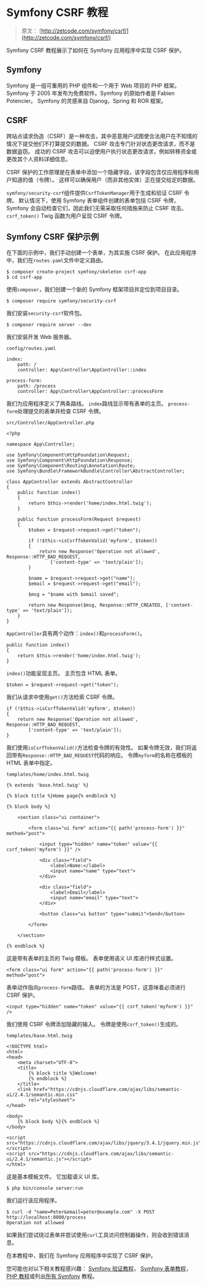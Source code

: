 # Symfony CSRF 教程

> 原文： [http://zetcode.com/symfony/csrf/](http://zetcode.com/symfony/csrf/)

Symfony CSRF 教程展示了如何在 Symfony 应用程序中实现 CSRF 保护。

## Symfony

Symfony 是一组可重用的 PHP 组件和一个用于 Web 项目的 PHP 框架。 Symfony 于 2005 年发布为免费软件。Symfony 的原始作者是 Fabien Potencier。 Symfony 的灵感来自 Djanog，Spring 和 ROR 框架。

## CSRF

跨站点请求伪造（CSRF）是一种攻击，其中恶意用户试图使合法用户在不知情的情况下提交他们不打算提交的数据。 CSRF 攻击专门针对状态更改请求，而不是数据盗窃。 成功的 CSRF 攻击可以迫使用户执行状态更改请求，例如转移资金或更改其个人资料详细信息。

CSRF 保护的工作原理是在表单中添加一个隐藏字段，该字段包含仅应用程序和用户知道的值（令牌）。 这样可以确保用户（而非其他实体）正在提交给定的数据。

`symfony/security-csrf`组件提供`CsrfTokenManager`用于生成和验证 CSRF 令牌。 默认情况下，使用 Symfony 表单组件创建的表单包括 CSRF 令牌，Symfony 会自动检查它们，因此我们无需采取任何措施来防止 CSRF 攻击。 `csrf_token()` Twig 函数为用户呈现 CSRF 令牌。

## Symfony CSRF 保护示例

在下面的示例中，我们手动创建一个表单，为其实施 CSRF 保护。 在此应用程序中，我们在`routes.yaml`文件中定义路由。

```
$ composer create-project symfony/skeleton csrf-app
$ cd csrf-app

```

使用`composer`，我们创建一个新的 Symfony 框架项目并定位到项目目录。

```
$ composer require symfony/security-csrf

```

我们安装`security-csrf`软件包。

```
$ composer require server --dev

```

我们安装开发 Web 服务器。

`config/routes.yaml`

```
index:
    path: /
    controller: App\Controller\AppController::index

process-form:
    path: /process
    controller: App\Controller\AppController::processForm

```

我们为应用程序定义了两条路线。 `index`路线显示带有表单的主页。 `process-form`处理提交的表单并检查 CSRF 令牌。

`src/Controller/AppController.php`

```
<?php

namespace App\Controller;

use Symfony\Component\HttpFoundation\Request;
use Symfony\Component\HttpFoundation\Response;
use Symfony\Component\Routing\Annotation\Route;
use Symfony\Bundle\FrameworkBundle\Controller\AbstractController;

class AppController extends AbstractController
{
    public function index()
    {
        return $this->render('home/index.html.twig');
    }

    public function processForm(Request $request)
    {
        $token = $request->request->get("token");

        if (!$this->isCsrfTokenValid('myform', $token))
        {
            return new Response('Operation not allowed', Response::HTTP_BAD_REQUEST,
                ['content-type' => 'text/plain']);
        }

        $name = $request->request->get("name");
        $email = $request->request->get("email");

        $msg = "$name with $email saved";

        return new Response($msg, Response::HTTP_CREATED, ['content-type' => 'text/plain']);
    }
}

```

`AppController`具有两个动作：`index()`和`processForm()`。

```
public function index()
{
    return $this->render('home/index.html.twig');
}

```

`index()`功能呈现主页。 主页包含 HTML 表单。

```
$token = $request->request->get("token");

```

我们从请求中使用`get()`方法检索 CSRF 令牌。

```
if (!$this->isCsrfTokenValid('myform', $token))
{
    return new Response('Operation not allowed', Response::HTTP_BAD_REQUEST,
        ['content-type' => 'text/plain']);
}

```

我们使用`isCsrfTokenValid()`方法检查令牌的有效性。 如果令牌无效，我们将返回带有`Response::HTTP_BAD_REQUEST`代码的响应。 令牌`myform`的名称在模板的 HTML 表单中指定。

`templates/home/index.html.twig`

```
{% extends 'base.html.twig' %}

{% block title %}Home page{% endblock %}

{% block body %}

    <section class="ui container">

        <form class="ui form" action="{{ path('process-form') }}" method="post">

            <input type="hidden" name="token" value="{{ csrf_token('myform') }}" />

            <div class="field">
                <label>Name:</label>
                <input name="name" type="text">
            </div>

            <div class="field">
                <label>Email</label>
                <input name="email" type="text">
            </div>

            <button class="ui button" type="submit">Send</button>

        </form>

    </section>

{% endblock %}

```

这是带有表单的主页的 Twig 模板。 表单使用语义 UI 库进行样式设置。

```
<form class="ui form" action="{{ path('process-form') }}" method="post">

```

表单动作指向`process-form`路径。 表单的方法是 POST，这意味着必须进行 CSRF 保护。

```
<input type="hidden" name="token" value="{{ csrf_token('myform') }}" />

```

我们使用 CSRF 令牌添加隐藏的输入。 令牌是使用`csrf_token()`生成的。

`templates/base.html.twig`

```
<!DOCTYPE html>
<html>
<head>
    <meta charset="UTF-8">
    <title>
        {% block title %}Welcome!
        {% endblock %}
    </title>
    <link href="https://cdnjs.cloudflare.com/ajax/libs/semantic-ui/2.4.1/semantic.min.css" 
        rel="stylesheet">
</head>

<body>
    {% block body %}{% endblock %}
</body>

<script src="https://cdnjs.cloudflare.com/ajax/libs/jquery/3.4.1/jquery.min.js"></script>
<script src="https://cdnjs.cloudflare.com/ajax/libs/semantic-ui/2.4.1/semantic.js"></script>
</html>

```

这是基本模板文件。 它加载语义 UI 库。

```
$ php bin/console server:run

```

我们运行该应用程序。

```
$ curl -d "name=Peter&email=peter@example.com" -X POST http://localhost:8000/process
Operation not allowed

```

如果我们尝试绕过表单并尝试使用`curl`工具访问控制器操作，则会收到错误消息。

在本教程中，我们在 Symfony 应用程序中实现了 CSRF 保护。

您可能也对以下相关教程感兴趣： [Symfony 验证教程](/symfony/validation/)， [Symfony 表单教程](/symfony/form/)， [PHP 教程](/lang/php/)或列出[所有 Symfony](/all/#symfony) 教程。